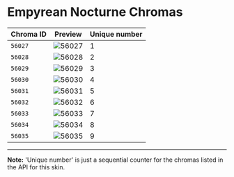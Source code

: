 # Empyrean Nocturne Chromas

| Chroma ID | Preview | Unique number |
|---|---|---|
| `56027` | ![56027](https://raw.communitydragon.org/latest/plugins/rcp-be-lol-game-data/global/default/v1/champion-chroma-images/56/56027.png) | 1 |
| `56028` | ![56028](https://raw.communitydragon.org/latest/plugins/rcp-be-lol-game-data/global/default/v1/champion-chroma-images/56/56028.png) | 2 |
| `56029` | ![56029](https://raw.communitydragon.org/latest/plugins/rcp-be-lol-game-data/global/default/v1/champion-chroma-images/56/56029.png) | 3 |
| `56030` | ![56030](https://raw.communitydragon.org/latest/plugins/rcp-be-lol-game-data/global/default/v1/champion-chroma-images/56/56030.png) | 4 |
| `56031` | ![56031](https://raw.communitydragon.org/latest/plugins/rcp-be-lol-game-data/global/default/v1/champion-chroma-images/56/56031.png) | 5 |
| `56032` | ![56032](https://raw.communitydragon.org/latest/plugins/rcp-be-lol-game-data/global/default/v1/champion-chroma-images/56/56032.png) | 6 |
| `56033` | ![56033](https://raw.communitydragon.org/latest/plugins/rcp-be-lol-game-data/global/default/v1/champion-chroma-images/56/56033.png) | 7 |
| `56034` | ![56034](https://raw.communitydragon.org/latest/plugins/rcp-be-lol-game-data/global/default/v1/champion-chroma-images/56/56034.png) | 8 |
| `56035` | ![56035](https://raw.communitydragon.org/latest/plugins/rcp-be-lol-game-data/global/default/v1/champion-chroma-images/56/56035.png) | 9 |

---

**Note:** 'Unique number' is just a sequential counter for the chromas listed in the API for this skin.